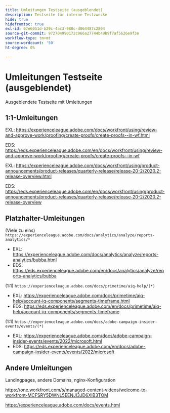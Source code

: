```yaml
---
title: Umleitungen Testseite (ausgeblendet)
description: Testseite für interne Testzwecke
hide: true
hidefromtoc: true
exl-id: 07e6051d-b29c-4ac3-980c-d064487c2804
source-git-commit: 972704990172c966a27744b49b9f7af5626e9f3e
workflow-type: tm+mt
source-wordcount: '50'
ht-degree: 0%

---
```


# Umleitungen Testseite (ausgeblendet)

Ausgeblendete Testseite mit Umleitungen

## 1:1-Umleitungen

EXL: <https://experienceleague.adobe.com/docs/workfront/using/review-and-approve-work/proofing/create-proofs/create-proofs--in-wf.html>

EDS: <https://eds.experienceleague.adobe.com/en/docs/workfront/using/review-and-approve-work/proofing/create-proofs/create-proofs--in-wf>

EXL: <https://experienceleague.adobe.com/docs/workfront/using/product-announcements/product-releases/quarterly-release/release-20-2/2020.2-release-overview.html>

EDS: <https://eds.experienceleague.adobe.com/en/docs/workfront/using/product-announcements/product-releases/quarterly-release/release-20-2/2020.2-release-overview>

## Platzhalter-Umleitungen

(Viele zu eins) `https://experienceleague.adobe.com/docs/analytics/analyze/reports-analytics/*`

* EXL: <https://experienceleague.adobe.com/docs/analytics/analyze/reports-analytics/bubba.html>
* EDS: <https://eds.experienceleague.adobe.com/en/docs/analytics/analyze/reports-analytics/bubba>

(1:1) `https://experienceleague.adobe.com/docs/primetime/aiq-help/(*)`

* EXL: <https://experienceleague.adobe.com/docs/primetime/aiq-help/account-iq-components/segments-timeframe.html>
* EDS: <https://eds.experienceleague.adobe.com/en/docs/primetime/aiq-help/account-iq-components/segments-timeframe>

(1:1) `https://experienceleague.adobe.com/docs/adobe-campaign-insider-events/events/(*)`

* EXL: <https://experienceleague.adobe.com/docs/adobe-campaign-insider-events/events/2022/microsoft.html>
* EDS: <https://eds.experienceleague.adobe.com/en/docs/adobe-campaign-insider-events/events/2022/microsoft>

## Andere Umleitungen

Landingpages, andere Domains, nginx-Konfiguration

<https://one.workfront.com/s/managed-content-videos/welcome-to-workfront-MCFSRY5DWNL5EENJI3JD6XIB3TOM>

<https://experienceleague.adobe.com/docs/events.html>

